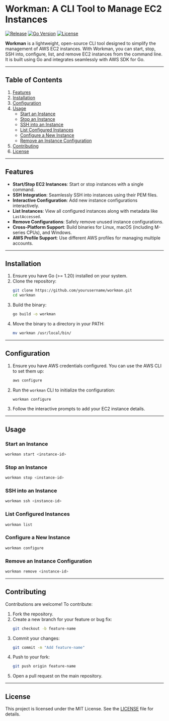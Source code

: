 # Workman: A CLI Tool to Manage EC2 Instances


[![Release](https://github.com/shresthaoshan/workman/actions/workflows/release.yml/badge.svg)](https://github.com/shresthaoshan/workman/actions/workflows/release.yml)
[![Go Version](https://img.shields.io/badge/go-%3E%3D1.24-blue)](https://golang.org/) 
[![License](https://img.shields.io/badge/license-MIT-green)](LICENSE)

**Workman** is a lightweight, open-source CLI tool designed to simplify the management of AWS EC2 instances. With Workman, you can start, stop, SSH into, configure, list, and remove EC2 instances from the command line. It is built using Go and integrates seamlessly with AWS SDK for Go.

---

## Table of Contents

1. [Features](#features)
2. [Installation](#installation)
3. [Configuration](#configuration)
4. [Usage](#usage)
   - [Start an Instance](#start-an-instance)
   - [Stop an Instance](#stop-an-instance)
   - [SSH into an Instance](#ssh-into-an-instance)
   - [List Configured Instances](#list-configured-instances)
   - [Configure a New Instance](#configure-a-new-instance)
   - [Remove an Instance Configuration](#remove-an-instance-configuration)
5. [Contributing](#contributing)
6. [License](#license)

---

## Features

- **Start/Stop EC2 Instances**: Start or stop instances with a single command.
- **SSH Integration**: Seamlessly SSH into instances using their PEM files.
- **Interactive Configuration**: Add new instance configurations interactively.
- **List Instances**: View all configured instances along with metadata like `LastAccessed`.
- **Remove Configurations**: Safely remove unused instance configurations.
- **Cross-Platform Support**: Build binaries for Linux, macOS (including M-series CPUs), and Windows.
- **AWS Profile Support**: Use different AWS profiles for managing multiple accounts.

---

## Installation

1. Ensure you have Go (>= 1.20) installed on your system.
2. Clone the repository:
   ```bash
   git clone https://github.com/yourusername/workman.git
   cd workman
   ```
3. Build the binary:
   ```bash
   go build -o workman
   ```
4. Move the binary to a directory in your PATH:
   ```bash
   mv workman /usr/local/bin/
   ```

---

## Configuration

1. Ensure you have AWS credentials configured. You can use the AWS CLI to set them up:
   ```bash
   aws configure
   ```
2. Run the `workman` CLI to initialize the configuration:
   ```bash
   workman configure
   ```
3. Follow the interactive prompts to add your EC2 instance details.

---

## Usage

### Start an Instance
```bash
workman start <instance-id>
```

### Stop an Instance
```bash
workman stop <instance-id>
```

### SSH into an Instance
```bash
workman ssh <instance-id>
```

### List Configured Instances
```bash
workman list
```

### Configure a New Instance
```bash
workman configure
```

### Remove an Instance Configuration
```bash
workman remove <instance-id>
```

---

## Contributing

Contributions are welcome! To contribute:

1. Fork the repository.
2. Create a new branch for your feature or bug fix:
   ```bash
   git checkout -b feature-name
   ```
3. Commit your changes:
   ```bash
   git commit -m "Add feature-name"
   ```
4. Push to your fork:
   ```bash
   git push origin feature-name
   ```
5. Open a pull request on the main repository.

---

## License

This project is licensed under the MIT License. See the [LICENSE](LICENSE) file for details.

